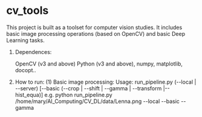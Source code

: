 # cv_tools
This project is built as a toolset for computer vision studies. It includes basic image processing operations (based on OpenCV) and basic Deep Learning tasks.

1. Dependences:
   
   OpenCV (v3 and above)
   Python (v3 and above), numpy, matplotlib, docopt..

2. How to run:
   (1) Basic image processing:
       Usage:
       run_pipeline.py <dataFile>
                     (--local | --server)
                     [--basic (--crop | --shift | --gamma | --transform |--hist_equa)]
       e.g.
       python run_pipeline.py  /home/mary/AI_Computing/CV_DL/data/Lenna.png --local --basic --gamma
      
